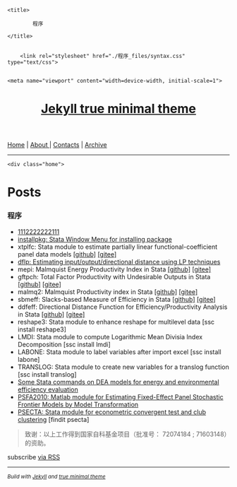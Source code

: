 <!DOCTYPE html>
<!-- saved from url=(0025)https://kerrydu.gitee.io/ -->
<html><head><meta http-equiv="Content-Type" content="text/html; charset=UTF-8">
    
    <title>
        
            程序
        
    </title>

    
        <link rel="stylesheet" href="./程序_files/syntax.css" type="text/css">
    
    
    <meta name="viewport" content="width=device-width, initial-scale=1">

</head>

<body>
    <header>
    <h1><a href="https://kerrydu.gitee.io/">Jekyll true minimal theme</a></h1>
</header>
<a href="https://kerrydu.gitee.io/"> Home</a> | <a href="https://kerrydu.gitee.io/about/">About </a> | <a href="https://kerrydu.gitee.io/contact/"> Contacts</a> | <a href="https://kerrydu.gitee.io/archive/"> Archive</a> 
<hr>


    <div class="home">

  <h1 class="page-heading">Posts</h1>
  
  
<h3 id="程序">程序</h3>
<ul>
  <li><a href="https://gitee.com/kerrydu/gitee">1112222222111</a></li>
  <li><a href="https://gitee.com/kerrydu/gitee/tree/master/installpkg">installpkg: Stata Window Menu for installing package</a></li>
  <li>xtplfc: Stata  module to estimate partially linear functional-coefficient panel data models <a href="https://github.com/kerrydu/xtplfc_Stata">[github]</a> <a href="https://gitee.com/kerrydu/xtplfc_Stata">[gitee]</a></li>
  <li><a href="https://gitee.com/kerrydu/dflp">dflp: Estimating input/output/directional distance using LP techniques</a></li>
  <li>mepi: Malmquist Energy Productivity Index in Stata <a href="https://github.com/kerrydu/mepi">[github]</a> <a href="https://gitee.com/kerrydu/mepi">[gitee]</a></li>
  <li>gftpch: Total Factor Productivity with Undesirable Outputs in Stata <a href="https://github.com/kerrydu/gtfpch">[github]</a> <a href="https://gitee.com/kerrydu/gtfpch">[gitee]</a></li>
  <li>malmq2: Malmquist Productivity index in Stata <a href="https://github.com/kerrydu/malmq2">[github]</a> <a href="https://gitee.com/kerrydu/malmq2">[gitee]</a></li>
  <li>sbmeff: Slacks-based Measure of Efficiency in Stata <a href="https://github.com/kerrydu/sbmeff">[github]</a> <a href="https://gitee.com/kerrydu/sbmeff">[gitee]</a></li>
  <li>ddfeff: Directional Distance Function for Efficiency/Productivity Analysis in Stata <a href="https://github.com/kerrydu/ddfeff">[github]</a> <a href="https://gitee.com/kerrydu/ddfeff">[gitee]</a></li>
  <li>reshape3: Stata  module to enhance reshape for multilevel data [ssc install reshape3]</li>
  <li>LMDI: Stata module to compute Logarithmic Mean Divisia Index Decomposition [ssc install lmdi]</li>
  <li>LABONE: Stata module to label variables after import excel [ssc install labone]</li>
  <li>TRANSLOG: Stata module to create new variables for a translog function [ssc install translog]</li>
  <li><a href="https://gitee.com/kerrydu/STATA-DEA/tree/master">Some Stata commands on DEA models for energy and environmental efficiency evaluation</a></li>
  <li><a href="http://homepage.ntu.edu.tw/~wangh/Matlab_W&amp;H_JoE(2010).zip">PSFA2010: Matlab module for Estimating Fixed-Effect Panel Stochastic Frontier Models by Model Transformation</a></li>
  <li><a href="https://sites.google.com/site/kerrydu2016/home/stata-files">PSECTA: Stata module for econometric convergent test and club clustering</a> [findit psecta]</li>
</ul>

<blockquote>
  <p>致谢：以上工作得到国家自科基金项目（批准号： 72074184 ; 71603148）的资助。</p>
</blockquote>


  <ul class="post-list">
    
  </ul>

  <p class="rss-subscribe">subscribe <a href="https://kerrydu.gitee.io/feed.xml">via RSS</a></p>

</div>

<hr>
    <p><small> <i>Build with <a href="https://jekyllrb.com/">Jekyll</a> and  <a href="https://github.com/cyevgeniy/jekyll-true-minimal/">true minimal theme</a></i> </small></p>


</body></html>
